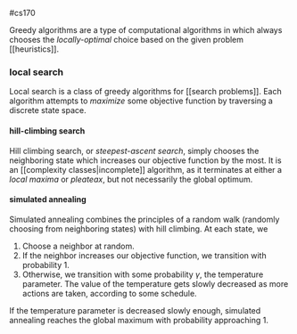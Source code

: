 #cs170 

Greedy algorithms are a type of computational algorithms in which always chooses the *locally-optimal* choice based on the given problem [[heuristics]].
### local search
Local search is a class of greedy algorithms for [[search problems]]. Each algorithm attempts to *maximize* some objective function by traversing a discrete state space.
#### hill-climbing search
Hill climbing search, or *steepest-ascent search*, simply chooses the neighboring state which increases our objective function by the most. It is an [[complexity classes|incomplete]] algorithm, as it terminates at either a *local maxima* or *pleateax*, but not necessarily the global optimum. 
#### simulated annealing
Simulated annealing combines the principles of a random walk (randomly choosing from neighboring states) with hill climbing. At each state, we
1. Choose a neighbor at random.
2. If the neighbor increases our objective function, we transition with probability $1$.
3. Otherwise, we transition with some probability $\gamma$, the temperature parameter.
The value of the temperature gets slowly decreased as more actions are taken, according to some schedule.

If the temperature parameter is decreased slowly enough, simulated annealing reaches the global maximum with probability approaching $1$.